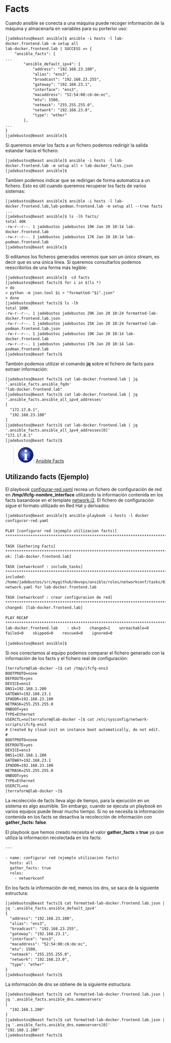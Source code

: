 # Facts

Cuando ansible se conecta a una máquina puede recoger información de la máquina y almacenarla en variables para su porterior uso:

```console
[jadebustos@beast ansible]$ ansible -i hosts -l lab-docker.frontend.lab -m setup all
lab-docker.frontend.lab | SUCCESS => {
    "ansible_facts": {
...
        "ansible_default_ipv4": {
            "address": "192.168.23.100",
            "alias": "ens3",
            "broadcast": "192.168.23.255",
            "gateway": "192.168.23.1",
            "interface": "ens3",
            "macaddress": "52:54:00:c6:de:ec",
            "mtu": 1500,
            "netmask": "255.255.255.0",
            "network": "192.168.23.0",
            "type": "ether"
        },
...
}
[jadebustos@beast ansible]$
```

Si queremos enviar los facts a un fichero podemos redirigir la salida estandar hacía el fichero:

```console
[jadebustos@beast ansible]$ ansible -i hosts -l lab-docker.frontend.lab -m setup all > lab-docker_facts.json
[jadebustos@beast ansible]$
```

Tambien podemos indicar que se redirigan de forma automatica a un fichero. Esto es útil cuando queremos recuperar los facts de varios sistemas:

```console
[jadebustos@beast ansible]$ ansible -i hosts -l lab-docker.frontend.lab,lab-podman.frontend.lab -m setup all --tree facts
...
[jadebustos@beast ansible]$ ls -lh facts/
total 40K
-rw-r--r--. 1 jadebustos jadebustos 19K Jan 20 10:14 lab-docker.frontend.lab
-rw-r--r--. 1 jadebustos jadebustos 17K Jan 20 10:14 lab-podman.frontend.lab
[jadebustos@beast ansible]$ 
```

Si editamos los ficheros generados veremos que son un único stream, es decir que es una única línea. Si queremos consultarlos podemos reescribirlos de una forma más legible:

```console
[jadebustos@beast ansible]$  cd facts
[jadebustos@beast facts]$ for i in $(ls *)
> do
> python -m json.tool $i > "formatted-"$i".json"
> done
[jadebustos@beast facts]$ ls -lh
total 100K
-rw-r--r--. 1 jadebustos jadebustos 29K Jan 20 10:24 formatted-lab-docker.frontend.lab.json
-rw-r--r--. 1 jadebustos jadebustos 25K Jan 20 10:24 formatted-lab-podman.frontend.lab.json
-rw-r--r--. 1 jadebustos jadebustos 19K Jan 20 10:14 lab-docker.frontend.lab
-rw-r--r--. 1 jadebustos jadebustos 17K Jan 20 10:14 lab-podman.frontend.lab
[jadebustos@beast facts]$
```

También podemos utilizar el comando **jq** sobre el fichero de facts para extraer información:

```console
[jadebustos@beast facts]$ cat lab-docker.frontend.lab | jq '.ansible_facts.ansible_fqdn'
"lab-docker.frontend.lab"
[jadebustos@beast facts]$ cat lab-docker.frontend.lab | jq '.ansible_facts.ansible_all_ipv4_addresses'
[
  "172.17.0.1",
  "192.168.23.100"
]
[jadebustos@beast facts]$ cat lab-docker.frontend.lab | jq '.ansible_facts.ansible_all_ipv4_addresses[0]'
"172.17.0.1"
[jadebustos@beast facts]$  
```

> ![INFORMATION](../imgs/information-icon.png): [Ansible Facts](https://docs.ansible.com/ansible/latest/user_guide/playbooks_vars_facts.html)

## Utilizando facts (Ejemplo)

El playbook [configurar-red.yaml](configurar-red.yaml) recrea un fichero de configuración de red en **/tmp/ifcfg-nombre_interface** utilizando la información contenida en los facts basandose en el template [network.j2](roles/networkconf/templates/network.j2). El fichero de configuración sigue el formato utilizado en Red Hat y derivados:

```console
[jadebustos@beast ansible]$ ansible-playbook -i hosts -l docker configurar-red.yaml 

PLAY [configurar red (ejemplo utilizacion facts)] ************************************************************************************************************

TASK [Gathering Facts] ***************************************************************************************************************************************
ok: [lab-docker.frontend.lab]

TASK [networkconf : include_tasks] ***************************************************************************************************************************
included: /home/jadebustos/src/mygithub/devops/ansible/roles/networkconf/tasks/01-network.yaml for lab-docker.frontend.lab

TASK [networkconf : crear configuracion de red] **************************************************************************************************************
changed: [lab-docker.frontend.lab]

PLAY RECAP ***************************************************************************************************************************************************
lab-docker.frontend.lab    : ok=3    changed=1    unreachable=0    failed=0    skipped=0    rescued=0    ignored=0   

[jadebustos@beast ansible]$
```

Si nos conectamos al equipo podemos comparar el fichero generado con la información de los facts y el fichero real de configuración:

```console
[terraform@lab-docker ~]$ cat /tmp/ifcfg-ens3 
BOOTPROTO=none
DEFROUTE=yes
DEVICE=ens3
DNS1=192.168.1.200
GATEWAY=192.168.23.1
IPADDR=192.168.23.100
NETMASK=255.255.255.0
ONBOOT=yes
TYPE=Ethernet
USERCTL=no[terraform@lab-docker ~]$ cat /etc/sysconfig/network-scripts/ifcfg-ens3 
# Created by cloud-init on instance boot automatically, do not edit.
#
BOOTPROTO=none
DEFROUTE=yes
DEVICE=ens3
DNS1=192.168.1.200
GATEWAY=192.168.23.1
IPADDR=192.168.23.100
NETMASK=255.255.255.0
ONBOOT=yes
TYPE=Ethernet
USERCTL=no
[terraform@lab-docker ~]$ 
```

La recolección de facts lleva algo de tiempo, para la ejecución en un sistema es algo asumible. Sin embargo, cuando se ejecuta un playbook en varios equipos puede llevar mucho tiempo. Si no se necesita la información contenida en los facts se desactiva la recolección de información con **gather_facts: false**.

El playbook que hemos creado necesita el valor **gather_facts** a **true** ya que utiliza la información recolectada en los facts: 

```console
---

- name: configurar red (ejemplo utilizacion facts)
  hosts: all
  gather_facts: true
  roles:
    - networkconf
```

En los facts la información de red, menos los dns, se saca de la siguiente estructura:

```console
[jadebustos@beast facts]$ cat formatted-lab-docker.frontend.lab.json | jq '.ansible_facts.ansible_default_ipv4' 
{
  "address": "192.168.23.100",
  "alias": "ens3",
  "broadcast": "192.168.23.255",
  "gateway": "192.168.23.1",
  "interface": "ens3",
  "macaddress": "52:54:00:c6:de:ec",
  "mtu": 1500,
  "netmask": "255.255.255.0",
  "network": "192.168.23.0",
  "type": "ether"
}
[jadebustos@beast facts]$ 
```

La información de dns se obtiene de la siguiente estructura:

```console
[jadebustos@beast facts]$ cat formatted-lab-docker.frontend.lab.json | jq '.ansible_facts.ansible_dns.nameservers' 
[
  "192.168.1.200"
]
[jadebustos@beast facts]$ cat formatted-lab-docker.frontend.lab.json | jq '.ansible_facts.ansible_dns.nameservers[0]' 
"192.168.1.200"
[jadebustos@beast facts]$ 
```